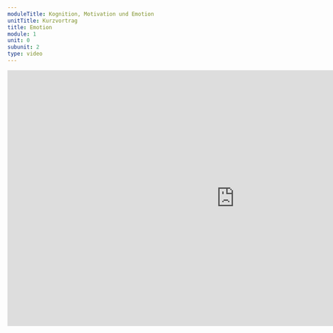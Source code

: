 ```yaml
---
moduleTitle: Kognition, Motivation und Emotion
unitTitle: Kurzvortrag
title: Emotion
module: 1
unit: 0
subunit: 2
type: video
---
```


<iframe width="1019" height="574" src="https://www.youtube.com/embed/lGMYJecJQZQ" frameborder="0" allow="accelerometer; autoplay; encrypted-media; gyroscope; picture-in-picture" allowfullscreen></iframe>